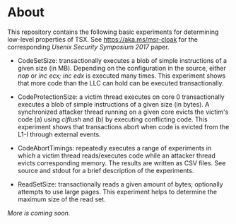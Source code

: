 About
=====
This repository contains the following basic experiments for determining low-level properties of TSX. See https://aka.ms/msr-cloak for the corresponding _Usenix Security Symposium 2017_ paper.

* CodeSetSize: transactionally executes a blob of simple instructions of a given size (in MB). Depending on the configuration in the source, either _nop_ or _inc ecx; inc edx_ is executed many times. This experiment shows that more code than the LLC can hold can be executed transactionally.

* CodeProtectionSize: a victim thread executes on core 0 transactionally executes a blob of simple instructions of a given size (in bytes). A synchronized attacker thread running on a given core evicts the victim's code (a) using _clflush_ and (b) by executing conflicting code. This experiment shows that transactions abort when code is evicted from the L1-I through external events. 

* CodeAbortTimings: repeatedly executes a range of experiments in which a victim thread reads/executes code while an attacker thread evicts corresponding memory. The results are written as CSV files. See source and stdout for a brief description of the experiments.

* ReadSetSize: transactionally reads a given amount of bytes; optionally attempts to use large pages. This experiment helps to determine the maximum size of the read set.

_More is coming soon._ 